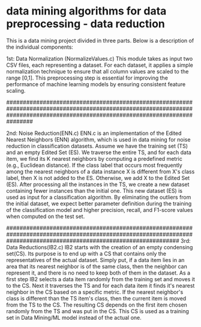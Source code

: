 # data mining algorithms for data preprocessing - data reduction 

This is a data mining project divided in three parts.  Below is a description of the individual components:

1st: Data Normalization (NormalizeValues.c)
This module takes as input two CSV files, each representing a dataset. For each dataset, it applies a simple normalization technique to ensure that all column values are scaled to the range [0,1]. This preprocessing step is essential for improving the performance of machine learning models by ensuring consistent feature scaling.

################################################################################################################################################################################

2nd: Noise Reduction(ENN.c)
ENN.c is an implementation of the Edited Nearest Neighbors (ENN) algorithm, which is used in data mining for noise reduction in classification datasets. Assume we have the training set (TS) and an empty Edited Set (ES). We traverse the entire TS, and for each data item, we find its K nearest neighbors by computing a predefined metric (e.g., Euclidean distance). If the class label that occurs most frequently among the nearest neighbors of a data instance X is different from X's class label, then X is not added to the ES. Otherwise, we add X to the Edited Set (ES). After processing all the instances in the TS, we create a new dataset containing fewer instances than the initial one. This new dataset (ES) is used as input for a classification algorithm. By eliminating the outliers from the initial dataset, we expect better parameter definition during the training of the classification model and higher precision, recall, and F1-score values when computed on the test set.

####################################################################################################################################################################
3rd: Data Reductions(IB2.c)
IB2 starts with the creation of an empty condensing set(CS). Its purpose is to end up with a CS that contains only the representatives of the actual dataset. Simply put, if a data item lies in an area that its nearest neighbor is of the same class, then the neighbor can represent it, and there is no need to keep both of them in the dataset. As a first step IB2 selects a data item randomly from the training set and moves it to the CS. Next it traverses the TS  and for each data item it finds it's nearest neighbor in the CS based on a specific metric. If the nearest neighbor's class is different than the TS item's class, then the current item is moved from the TS to the CS. The resulting CS depends on the first item chosen randomly from the TS and was put in the CS. This CS is used as a training set in Data Mining/ML model instead of the actual one.
